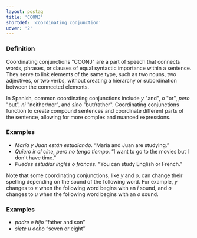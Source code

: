 ```yaml
---
layout: postag
title: 'CCONJ'
shortdef: 'coordinating conjunction'
udver: '2'
---
```


### Definition

Coordinating conjunctions "CCONJ" are a part of speech that connects words, phrases, or clauses of equal syntactic importance within a sentence. They serve to link elements of the same type, such as two nouns, two adjectives, or two verbs, without creating a hierarchy or subordination between the connected elements.

In Spanish, common coordinating conjunctions include _y_ "and", _o_ "or", _pero_ "but", _ni_ "neither/nor", and _sino_ "but/rather". Coordinating conjunctions function to create compound sentences and coordinate different parts of the sentence, allowing for more complex and nuanced expressions.

### Examples

* _María y Juan están estudiando._ “María and Juan are studying.”
* _Quiero ir al cine, pero no tengo tiempo._ “I want to go to the movies but I don't have time.”
* _Puedes estudiar inglés o francés._ “You can study English or French.”

Note that some coordinating conjunctions, like _y_ and _o,_ can change their spelling depending on the sound of the
following word. For example, _y_ changes to _e_ when the following word begins with an _i_ sound, and _o_ changes to
_u_ when the following word begins with an _o_ sound.

### Examples

* _padre e hijo_ “father and son”
* _siete u ocho_ “seven or eight”
<!-- Interlanguage links updated Po 6. listopadu 2023, 21:41:23 CET -->
